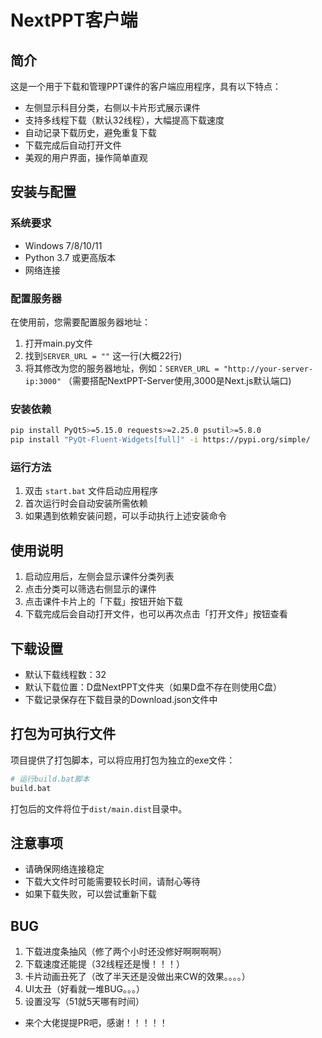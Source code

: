 # NextPPT客户端

## 简介

这是一个用于下载和管理PPT课件的客户端应用程序，具有以下特点：

- 左侧显示科目分类，右侧以卡片形式展示课件
- 支持多线程下载（默认32线程），大幅提高下载速度
- 自动记录下载历史，避免重复下载
- 下载完成后自动打开文件
- 美观的用户界面，操作简单直观

## 安装与配置

### 系统要求

- Windows 7/8/10/11
- Python 3.7 或更高版本
- 网络连接

### 配置服务器

在使用前，您需要配置服务器地址：

1. 打开main.py文件
2. 找到`SERVER_URL = ""` 这一行(大概22行)
3. 将其修改为您的服务器地址，例如：`SERVER_URL = "http://your-server-ip:3000"`   （需要搭配NextPPT-Server使用,3000是Next.js默认端口)

### 安装依赖

```bash
pip install PyQt5>=5.15.0 requests>=2.25.0 psutil>=5.8.0
pip install "PyQt-Fluent-Widgets[full]" -i https://pypi.org/simple/
```

### 运行方法

1. 双击 `start.bat` 文件启动应用程序
2. 首次运行时会自动安装所需依赖
3. 如果遇到依赖安装问题，可以手动执行上述安装命令

## 使用说明

1. 启动应用后，左侧会显示课件分类列表
2. 点击分类可以筛选右侧显示的课件
3. 点击课件卡片上的「下载」按钮开始下载
4. 下载完成后会自动打开文件，也可以再次点击「打开文件」按钮查看

## 下载设置

- 默认下载线程数：32
- 默认下载位置：D盘NextPPT文件夹（如果D盘不存在则使用C盘）
- 下载记录保存在下载目录的Download.json文件中

## 打包为可执行文件

项目提供了打包脚本，可以将应用打包为独立的exe文件：

```bash
# 运行build.bat脚本
build.bat
```

打包后的文件将位于`dist/main.dist`目录中。

## 注意事项

- 请确保网络连接稳定
- 下载大文件时可能需要较长时间，请耐心等待
- 如果下载失败，可以尝试重新下载

## BUG

  1. 下载进度条抽风（修了两个小时还没修好啊啊啊啊）
  2. 下载速度还能提（32线程还是慢！！！）
  3. 卡片动画丑死了（改了半天还是没做出来CW的效果。。。。）
  4. UI太丑（好看就一堆BUG。。。）
  5. 设置没写（51就5天哪有时间）
  - 来个大佬提提PR吧，感谢！！！！！
